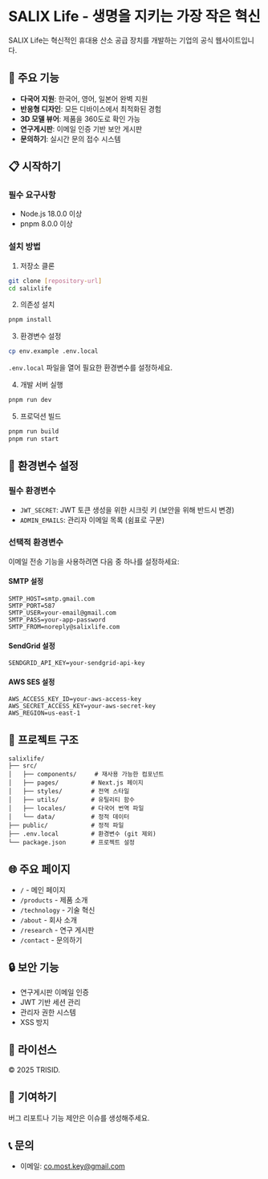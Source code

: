# SALIX Life - 생명을 지키는 가장 작은 혁신

SALIX Life는 혁신적인 휴대용 산소 공급 장치를 개발하는 기업의 공식 웹사이트입니다.

## 🚀 주요 기능

- **다국어 지원**: 한국어, 영어, 일본어 완벽 지원
- **반응형 디자인**: 모든 디바이스에서 최적화된 경험
- **3D 모델 뷰어**: 제품을 360도로 확인 가능
- **연구게시판**: 이메일 인증 기반 보안 게시판
- **문의하기**: 실시간 문의 접수 시스템

## 📋 시작하기

### 필수 요구사항

- Node.js 18.0.0 이상
- pnpm 8.0.0 이상

### 설치 방법

1. 저장소 클론
```bash
git clone [repository-url]
cd salixlife
```

2. 의존성 설치
```bash
pnpm install
```

3. 환경변수 설정
```bash
cp env.example .env.local
```
`.env.local` 파일을 열어 필요한 환경변수를 설정하세요.

4. 개발 서버 실행
```bash
pnpm run dev
```

5. 프로덕션 빌드
```bash
pnpm run build
pnpm run start
```

## 🔧 환경변수 설정

### 필수 환경변수

- `JWT_SECRET`: JWT 토큰 생성을 위한 시크릿 키 (보안을 위해 반드시 변경)
- `ADMIN_EMAILS`: 관리자 이메일 목록 (쉼표로 구분)

### 선택적 환경변수

이메일 전송 기능을 사용하려면 다음 중 하나를 설정하세요:

#### SMTP 설정
```
SMTP_HOST=smtp.gmail.com
SMTP_PORT=587
SMTP_USER=your-email@gmail.com
SMTP_PASS=your-app-password
SMTP_FROM=noreply@salixlife.com
```

#### SendGrid 설정
```
SENDGRID_API_KEY=your-sendgrid-api-key
```

#### AWS SES 설정
```
AWS_ACCESS_KEY_ID=your-aws-access-key
AWS_SECRET_ACCESS_KEY=your-aws-secret-key
AWS_REGION=us-east-1
```

## 📁 프로젝트 구조

```
salixlife/
├── src/
│   ├── components/     # 재사용 가능한 컴포넌트
│   ├── pages/         # Next.js 페이지
│   ├── styles/        # 전역 스타일
│   ├── utils/         # 유틸리티 함수
│   ├── locales/       # 다국어 번역 파일
│   └── data/          # 정적 데이터
├── public/            # 정적 파일
├── .env.local         # 환경변수 (git 제외)
└── package.json       # 프로젝트 설정
```

## 🌐 주요 페이지

- `/` - 메인 페이지
- `/products` - 제품 소개
- `/technology` - 기술 혁신
- `/about` - 회사 소개
- `/research` - 연구 게시판
- `/contact` - 문의하기

## 🔒 보안 기능

- 연구게시판 이메일 인증
- JWT 기반 세션 관리
- 관리자 권한 시스템
- XSS 방지

## 📝 라이선스

© 2025 TRISID.

## 🤝 기여하기

버그 리포트나 기능 제안은 이슈를 생성해주세요.

## 📞 문의

- 이메일: co.most.key@gmail.com
